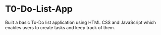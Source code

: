 # T0-Do-List-App
Built a basic To-Do list application using HTML CSS and JavaScript which enables users to create tasks and keep track of them.
